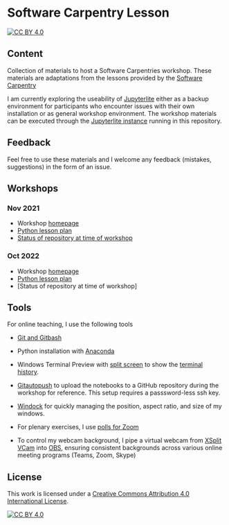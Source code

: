 # Software Carpentry Lesson

[![CC BY 4.0][cc-by-shield]][cc-by]

## Content
Collection of materials to host a Software Carpentries workshop. These materials are adaptations from the lessons provided by the [Software Carpentry](https://software-carpentry.org/lessons/)

I am currently exploring the useability of [Jupyterlite](https://jupyterlite.readthedocs.io/en/latest/) either as a backup environment for participants who encounter issues with their own installation or as general workshop environment. The workshop materials can be executed through the [Jupyterlite instance](https://mwakok.github.io/software_carpentries/lab/index.html) running in this repository.

## Feedback
Feel free to use these materials and I welcome any feedback (mistakes, suggestions) in the form of an issue.

## Workshops

### Nov 2021 

- Workshop [homepage](https://4turesearchdata-carpentries.github.io/2021-11-15-tudelft-online/)
- [Python lesson plan](/lesson_plans/2021_11_15_Python.md)
- [Status of repository at time of workshop](https://github.com/mwakok/software_carpentries/tree/0.0.1)

### Oct 2022

- Workshop [homepage](https://4turesearchdata-carpentries.github.io/2022-10-17-tudelft-online/)
- [Python lesson plan](/lesson_plans/2022_10_17_Python.md)
- [Status of repository at time of workshop]

## Tools
For online teaching, I use the following tools

- [Git and Gitbash](https://gitforwindows.org/)

- Python installation with [Anaconda](https://www.anaconda.com/products/distribution#download-section)

- Windows Terminal Preview with [split screen](https://endjin.com/blog/2020/05/5-tips-for-an-awesome-windows-terminal-experience) to show the [terminal history](https://github.com/4TUResearchData-Carpentries/documentation/blob/master/command-history.md). 

- [Gitautopush](https://pypi.org/project/gitautopush/) to upload the notebooks to a GitHub repository during the workshop for reference. This setup requires a passsword-less ssh key.

- [Windock](https://www.ivanyu.ca/windock) for quickly managing the position, aspect ratio, and size of my windows. 

- For plenary exercises, I use [polls for Zoom](https://www.howtogeek.com/674907/how-to-create-polls-in-zoom-meetings/)

- To control my webcam background, I pipe a virtual webcam from [XSplit VCam](https://www.xsplit.com/vcam) into [OBS](https://obsproject.com/), ensuring consistent backgrounds across various online meeting programs (Teams, Zoom, Skype) 

## License

This work is licensed under a
[Creative Commons Attribution 4.0 International License][cc-by].

[![CC BY 4.0][cc-by-image]][cc-by]

[cc-by]: http://creativecommons.org/licenses/by/4.0/
[cc-by-image]: https://i.creativecommons.org/l/by/4.0/88x31.png
[cc-by-shield]: https://img.shields.io/badge/License-CC%20BY%204.0-lightgrey.svg
